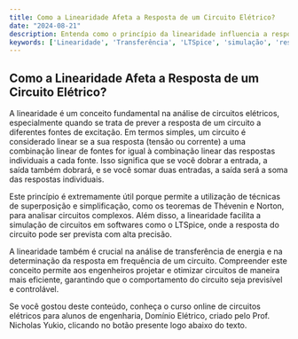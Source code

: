 ```yaml
---
title: Como a Linearidade Afeta a Resposta de um Circuito Elétrico?
date: "2024-08-21"
description: Entenda como o princípio da linearidade influencia a resposta de circuitos elétricos e sua simulação.
keywords: ['Linearidade', 'Transferência', 'LTSpice', 'simulação', 'resposta', 'Fonte', 'Norton']
---
```


## Como a Linearidade Afeta a Resposta de um Circuito Elétrico?

A linearidade é um conceito fundamental na análise de circuitos elétricos, especialmente quando se trata de prever a resposta de um circuito a diferentes fontes de excitação. Em termos simples, um circuito é considerado linear se a sua resposta (tensão ou corrente) a uma combinação linear de fontes for igual à combinação linear das respostas individuais a cada fonte. Isso significa que se você dobrar a entrada, a saída também dobrará, e se você somar duas entradas, a saída será a soma das respostas individuais.

Este princípio é extremamente útil porque permite a utilização de técnicas de superposição e simplificação, como os teoremas de Thévenin e Norton, para analisar circuitos complexos. Além disso, a linearidade facilita a simulação de circuitos em softwares como o LTSpice, onde a resposta do circuito pode ser prevista com alta precisão.

A linearidade também é crucial na análise de transferência de energia e na determinação da resposta em frequência de um circuito. Compreender este conceito permite aos engenheiros projetar e otimizar circuitos de maneira mais eficiente, garantindo que o comportamento do circuito seja previsível e controlável.

Se você gostou deste conteúdo, conheça o curso online de circuitos elétricos para alunos de engenharia, Domínio Elétrico, criado pelo Prof. Nicholas Yukio, clicando no botão presente logo abaixo do texto.